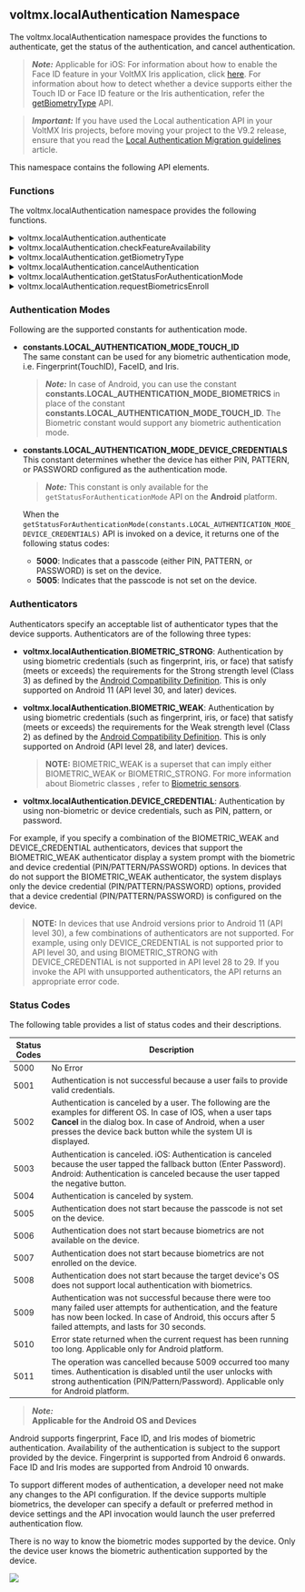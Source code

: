 ## <a id="voltmxlocalauthentication-namespace"></a> voltmx.localAuthentication Namespace


The voltmx.localAuthentication namespace provides the functions to authenticate, get the status of the authentication, and cancel authentication.

> **_Note:_** Applicable for iOS: For information about how to enable the Face ID feature in your VoltMX Iris application, click [here](../../../Iris/iris_user_guide/Content/Support_for_iPhoneX.md). For information about how to detect whether a device supports either the Touch ID or Face ID feature or the Iris authentication, refer the [getBiometryType](#biometryofDevice) API.

> **_Important:_** If you have used the Local authentication API in your VoltMX Iris projects, before moving your project to the V9.2 release, ensure that you read the [Local Authentication Migration guidelines](https://support.hcltechsw.com/csm?id=kb_article&sysparm_article=KB0103192) article.
<!-- > **_Important:_** If you have used the Local authentication API in your VoltMX Iris V8 projects, before moving your project to the V9 release, ensure that you read the [Local Authentication Migration guidelines](https://basecamp.voltmx.com/s/feed/0D52K00004LZUWw) article on the Base Camp. -->

This namespace contains the following API elements.

### Functions

The voltmx.localAuthentication namespace provides the following functions.


<details close markdown="block"><summary>voltmx.localAuthentication.authenticate</summary>

* * *

The API is used to authenticate the user with configurable system UI.

> **_Note:_** Call the `voltmx.localAuthentication.authenticate` API only if the `[voltmx.localAuthentication.getStatusForAuthenticationMode](#getStatusForAuthenticationMode)` API returns the success status code (5000).

<b>Syntax</b>

```

voltmx.localAuthentication.authenticate(  
    authenticationMode,  
    statusCallback,  
    configMap);
```

<b>Input Parameters</b>

  
| Parameter | Description |
| --- | --- |
| authenticationMode | Specifies the biometric authentication mode for which the status is requested. The data type is constant. For the authentication modes, see [Authentication Modes](#authentication-modes). |
| statusCallBack (status, message) | A callback conveys the status of the authentication with appropriate status and message. The default value is **nil**. For status code, see the [Status Codes](#status-codes) section. |
| configMap | Specifies the configuration dictionary for the system authentication UI. The configMap parameter uses keys listed in the table below. **promptMessage:** Message to be displayed on the screen. This key is used to set title in the System UI, applicable for both the iOS and the Android platforms. This is a mandatory key. **fallbackTitle:** Allows you to edit the default text, "Enter Password" on the native pop-up, which is displayed when user authentication fails using Touch ID or Face ID. This is applicable only for the iOS platform. This is a mandatory key. **policy**: Use this key to set the local authentication policy. This is applicable only for the iOS platform. The value of this key is set to `constants.LOCAL_AUTHENTICATION_POLICY_DEV_OWNER_AUTH_WITH_BIOMETRICS`, by default. This is an optional key. Depending on the type of local authentication policy, the policy key can have the following values:constants.LOCAL\_AUTHENTICATION\_POLICY\_DEV\_OWNER\_AUTH\_WITH\_BIOMETRICSconstants.LOCAL\_AUTHENTICATION\_POLICY\_DEV\_OWNER\_AUTH **subTitle:** Use this key to set a subtitle in the System UI. This is an optional key applicable only for the Android platform. **deviceCredentialAllowed**: Use this key to enable device credentials in the System UI. This is an optional key applicable only for the Android platform. The default value is false. > **_Note:_** When you set the deviceCredentialAllowed key, the negativeButtonText property is ignored, and the cancelAuthentication() API does not cancel an authentication in progress. This property allows the user to authenticate even with the device credentials (PIN/PASSWORD, PATTERN) which the user registered in the device settings. **confirmationRequired**: After a user has been authenticated successfully, use this key to enable the Confirmation button. This key acts as a hint to the system to request for a confirmation from the user after a biometric authentication. For example, the Face and Iris authentication are passive implicit modalities that do not require a user action to be performed for execution. > **_Note:_** As this key acts as a hint to the system, the system may choose to ignore this flag. If the system chooses to ignore this flag, it will require confirmation, by default. For example, if you disable implicit authentication in the settings, or if it does not apply to a modality (e.g. Fingerprint), the System may choose to ignore this key. A typical use case for not requiring confirmation would be low-risk transactions, such as re-authenticating a recently authenticated application. Likewise, A typical use case for requiring confirmation would be for authorizing a purchase. This is an optional key applicable only for devices running on Android Q and later versions. **negativeButtonText**: Use this key to set the text for the negative button in the System UI. The default value for this key is **Negative Button**. This is an optional key applicable only for the Android platform. The negative button typically works as a Cancel button, but can be used as an alternate method to request authentication. For example, it can be used to request for a back up password. This key can be used to implement custom authentication. > **_Note:_** When you select the negative button, the callback of the authenticate() API returns the 5003 error code. > **_Note:_** When you set the deviceCredentialsAllowed key, the negativeButtonText property is ignored, |

<b>Example</b>

```
function statusCB(status, message) {    
    if (status == 5000)    {       
        voltmx.ui.Alert({  
            message: "AUTHENTICATION SUCCESSFULL",  
            alertType: constants.ALERT_TYPE_INFO,  
            yesLabel: "Close"  
        }, {});     
    }    
    else    {       
        var messg = status + message;     
        voltmx.ui.Alert({  
            message: messg,  
            alertType: constants.ALERT_TYPE_INFO,  
            yesLabel: "Close"  
        }, {});    
    }  
}  
function authUsingTouchID() {  
    var configMap = {  
        "promptMessage": "PLEASE AUTHENTICATE USING YOUR TOUCH ID",  
        "fallbackTitle": "Please enter your Password"  
        "description": "Description",  
        "policy": constants.LOCAL_AUTHENTICATION_POLICY_DEV_OWNER_AUTH_WITH_BIOMETRICS,  
        "subTitle": "sub title",  
        "deviceCredentialAllowed": true,  
        "confirmationRequired": true,  
        "negativeButtonText": "Negative"  
    };    
    voltmx.localAuthentication.authenticate(constants.LOCAL_AUTHENTICATION_MODE_BIOMETRICS, statusCB, configMap);  
}
```

> **_Note:_** The **fallbackTitle** and **policy** keys are only available for the iOS platform. The **subTitle**, **deviceCredentialAllowed**, **confirmationRequired**, and **negativeButtonText** keys are only available for the Android platform.

<b>Return Values</b>

No

<b>Remarks</b>

> **_Note:_** For iOS devices, depending on the type of biometric authentication available, the promptMessage is either **PLEASE AUTHENTICATE USING YOUR TOUCH ID** or **PLEASE AUTHENTICATE USING YOUR FACE ID**. You can know the type of biometric authentication available using the getBiometyType API.

> **_Note:_** If you assign an empty string, “ ” to the fallbackTitle key, the Enter Password button will be hidden. If the fallbackTitle key is not defined in the configMap parameter, the default (Enter Password) value is displayed.

<b>Platform Availability</b>

*   iOS
*   Android

* * *

</details>
<details close markdown="block"><summary>voltmx.localAuthentication.checkFeatureAvailability</summary>

* * *

The checkFeatureAvailability API provides information about the availability of local authentication-related system features in the device.

This API only indicates whether the device supports the specified feature. It does not indicate whether the feature is enabled or if the corresponding authentication data is registered with the device.

<b>Syntax</b>

```

voltmx.localAuthentication.checkFeatureAvailability();
```

<b>Input Parameters</b>

One or more values of **face**, **fingerprint**, **iris** as a list.

<b>Example</b>

> ```
var result = voltmx.localAuthentication.checkFeatureAvailability(["face", "fingerprint", "iris"]);  
> if (result.fingerprint == voltmx.localAuthentication.FEATURE_AVAILABLE) {  
>     alert("Fingerprint system feature is present in the device");  
> }
> ```

<b>Return Values</b>

A key-value pair in a JS object. The key is any of the **face**, **fingerprint**, or **iris** values. The value is any of the following constants:

>   
> | Return Value | Description |
> | --- | --- |
> | voltmx.localAuthentication.FEATURE\_AVAILABLE | The API returns this constant when the device supports the specified system feature. |
> | voltmx.localAuthentication.FEATURE\_NOT\_AVAILABLE | The API returns this constant when the device does not support the specified system feature. |
> | voltmx.localAuthentication.FEATURE\_UNKNOWN | The API returns this constant if the specified feature is unsupported on the device, The API can detect support for the **face** and **iris** features in devices that run on Android 10 (API level 29), and later versions. Support to detect the **fingerprint** feature is present in Android 6 (and later) devices. |

 

<b>Remarks</b>

This API behaves in accordance to the native Android `packageManager.hasSystemFeature()` API.

<b>Platform Availability</b>

*   Android

* * *

</details>
<details close markdown="block"><summary>voltmx.localAuthentication.getBiometryType</summary>

* * *

This API differentiates whether a device supports either the Touch ID or Face ID feature. The voltmx.localAuthentication.getBiometryType API is available from iOS 11.

<b>Syntax</b>

```

voltmx.localAuthentication.getBiometryType();
```

<b>Example</b>

```
function getBiometryTypeOfDevice() {
    var promptMessage = "Sign in with ";
    switch (voltmx.localAuthentication.getBiometryType()) {
        case constants.BIOMETRY_TYPE_NONE:
            // Handle the case if the device doesn't support any biometryType
            break;
        case constants.BIOMETRY_TYPE_TOUCHID:
            promptMessage += "TouchID";
            break;
        case constants.BIOMETRY_TYPE_FACEID:
            promptMessage += "FaceID";
            break;
        case constants.BIOMETRY_TYPE_UNDEFINED:
            // Handle the case if the device is not a iOS11 device or later
            break;
    }
}
```

<b>Return Values</b>

  
| Return Value | Description |
| --- | --- |
| constants.BIOMETRY\_TYPE\_NONE | If there is no biometric authentication in the device. |
| constants.BIOMETRY\_TYPE\_TOUCHID | If the device supports Touch ID authentication. |
| constants.BIOMETRY\_TYPE\_FACEID | If the device supports Face ID authentication. |
| constants.BIOMETRY\_TYPE\_UNDEFINED | If this API is called on the device with OS earlier than iOS11. |

 

<b>Remarks</b>

Face ID is the new biometric authentication that Apple has introduced with iPhoneX. This API will help to customize the prompt message in voltmx.localAuthentication.authenticate. Depending on the type of authentication available, the prompt message is **Sign in with FaceID** or **Sign in with TouchID**.

<b>Platform Availability</b>

*   iOS

* * *

</details>
<details close markdown="block"><summary>voltmx.localAuthentication.cancelAuthentication</summary>

* * *

The API cancels the current authentication process.

> **_Note:_** This API won't work if the **[deviceCredentialAllowed](#deviceCredentialAllowed)** key in the [authenticate()](#authenticate) is set to true.

<b>Syntax</b>

```

voltmx.localAuthentication.cancelAuthentication();
```

<b>Example</b>

```
var cancelButton = voltmx.ui.Button({
    onClick: btnOnClick
});
function btnOnClick() {
    voltmx.localAuthentication.cancelAuthentication()
}
```

<b>Return Values</b>

  
| Return Value | Description |
| --- | --- |
| status | The 5004 status code is returned indicating the authentication is canceled. |

 

<b>Remarks</b>

The API is available only for the Android platform.

<b>Platform Availability</b>

*   Android

* * *

</details>
<details close markdown="block"><summary>voltmx.localAuthentication.getStatusForAuthenticationMode</summary>

* * *

The API returns the usability status of the authentication.

> **_Note:_** For information about how to detect whether a device supports either the Touch ID or Face ID biometrics, refer the [getBiometryType](#biometryofDevice) API.

<b>Syntax</b>

```

voltmx.localAuthentication.getStatusForAuthenticationMode(  
    authenticationMode);
```

<b>Input Parameters</b>

  
| Parameter | Description |
| --- | --- |
| authenticationMode | Specifies the authentication mode for which the status is requested. The data type is constant. For the authentication modes, see [Authentication Modes](#authentication-modes). |

 

<b>Example</b>

```
function isAuthUsingTouchSupported() {    
    var status = voltmx.localAuthentication.getStatusForAuthenticationMode(constants.LOCAL_AUTHENTICATION_MODE_TOUCH_ID);    
    if (status == 5000)    {     
        voltmx.ui.Alert({  
            message: "AUTHENTICATION BY TOUCHID SUPPORTED",  
            alertType: constants.ALERT_TYPE_INFO,  
            yesLabel: "Close"  
        }, {});     
    }    
    else    {       
        var msg = "TOUCHID AUTHENTICATION RETURNED THE STATUS ::" + status;     
        voltmx.ui.Alert({  
            message: status,  
            alertType: constants.ALERT_TYPE_INFO,  
            yesLabel: "Close"  
        }, {});     
    }  
}
```

<b>Return Values</b>

| Return Value | Description |
| --- | --- |
| status | A status code is returned indicating the usability status of authentication. For status codes, see the [Status Codes](#status-codes) section. |

<b>Remarks</b>

Using the API, you can verify whether local authentication is supported on the device.

Even when the `getStatusForAuthenticationMode(constants.LOCAL_AUTHENTICATION_MODE_BIOMETRICS)` API returns a **5005** status code (biometrics not set on the device), you can display a System Authentication prompt with either PIN, PATTERN, or PASSWORD by following these steps:

> 1.  Check if device credentials are configured for the device by invoking the `getStatusForAuthenticationMode(constants.LOCAL_AUTHENTICATION_MODE_DEVICE_CREDENTIALS)` API.
> 2.  If the credentials are configured, invoke the `[authenticate](#authenticate)` API with the `deviceCredentialAllowed` parameter set to **True**.

<b>Platform Availability</b>

*   iOS
*   Android

* * *

</details>
<details close markdown="block"><summary>voltmx.localAuthentication.requestBiometricsEnroll</summary>

* * *

When biometrics are not enrolled on the device, and you invoke the authenticate() API, the **5007** (Authentication does not start because biometrics are not enrolled on the device) error code is returned. In such cases, developers can use the requestBiometricsEnroll API to direct app users to the device settings page, where they can enroll for biometrics and setup device credentials such as PIN/Pattern/Password, if necessary.

<b>Syntax</b>

```
voltmx.localAuthentication.requestBiometricsEnroll(statusCallback,configMap);
```

<b>Input Parameters</b>

<table>
    <colgroup><col >
    <col >
    </colgroup><thead>
        <tr >
            <th>Parameter</th>
            <th>Description</th>
        </tr>
    </thead>
    <tbody>
        <tr >
            <td >statusCallBack (status, message, info) [function]</td>
            <td >
                <p>A callback function that conveys the status of the authentication with an appropriate status code. The API returns one of the following status codes:</p>
                <ul>
                    <li><b>5018</b>: This is returned when any of the specified authenticators is already enrolled.</li>
                    <li><b>5019</b>: This is returned when all the specified authenticators are not supported.</li>
                    <li><b>5020</b>: This is returned on successful enrollment of the given authenticator.</li>
                    <li><b>5021</b>: This is returned on failure in the enrollment of the given authenticator.</li>
                </ul>
            </td>
        </tr>
        <tr >
            <td >configMap [dictionary]</td>
            <td >
                <p>Specifies the configuration dictionary for the API. The configMap parameter uses the following keys:</p>
                <ul>
                    <li>
                        <p><b><a name="authenticators"></a>authenticators</b>: Use this key to specify the type of <a href="#authenticators">authenticators</a> required in the device. You can also specify multiple (a combination of) authenticators as a list. When the specified authenticators are present in the device but the device has not been enrolled for biometrics, the system displays the biometric enrollment settings screen to the user.</p>
                        <p> If authenticators are not specified, the device picks the default value for the authenticator, DEVICE_CREDENTIAL. This is an optional key applicable only for the Android platform. </p>
                    </li>
                </ul>
                <div  data-mc-autonum="<b><span style=&quot;color: #293276;&quot; class=&quot;mcFormatColor&quot;>NOTE: </span></b>"><span ><span><b><span style="color: #293276;" >NOTE: </span></b></span></span>
                    <ul>
                        <li>On Android 11 (API level 30, or later) devices, the API supports the voltmx.localAuthentication.BIOMETRIC_STRONG, voltmx.localAuthentication.BIOMETRIC_WEAK, and the voltmx.localAuthentication.DEVICE_CREDENTIAL authenticators.</li>
                        <li> On Android 9 and Android 10 (API level 28 and 29) devices, the API supports the voltmx.localAuthentication.BIOMETRIC_WEAK and the voltmx.localAuthentication.DEVICE_CREDENTIAL authenticators.</li>
                        <li> On devices that use Android versions prior to Android 8.1 (API level 27), the API supports only the  voltmx.localAuthentication.DEVICE_CREDENTIAL authenticator.</li>
                    </ul>
                </div>
            </td>
        </tr>
    </tbody>
</table>

<b>Example</b>

```
resultCallback: function(info) {
      alert("status code : "+ info.status);
},
enrommBiometric : function(){
      var configMap = {
          "authenticators": [voltmx.localAuthentication.BIOMETRIC_WEAK, voltmx.localAuthentication DEVICE_CREDENTIAL],
          "callback" : this.resultCallback
      };
      voltmx.localAuthentication.enrollBiometrics(configMap);
}
```

<b>Return Values</b>

None

<b>API Behavior</b>

Based on the authenticator specified in the configMap parameter, and the configuration status of device credentials, the behavior of the API varies as follows:

<table><colgroup><col ><col ><col ></colgroup><thead><tr ><th>Input Authenticator<br/>(voltmx.localAuthentication.xxx)</th><th>Output Behavior when Device Credentials are not set </th><th>Output Behavior when Device Credentials are already set </th></tr></thead><tbody><tr ><td >[DEVICE_CREDENTIAL]</td><td ><p>The user is directed to the settings screen to register for device credentials such as PIN, Pattern, or Password.</p><p><img src="resources/images/devcred.png" style="width: 177;height: 115;"></p></td><td ><p>The API returns the 5018 status code.</p></td></tr><tr ><td >[BIOMETRIC_WEAK]</td><td ><p> In devices that use Android API levels less than or equal to 27 (&lt;= 27), the API returns the 5019 status code.</p><p> In devices that use Android API levels greater than or equal to 28 (&gt;=28), the following system prompt appears.</p><p><img src="resources/images/biometric+devcred.png"></p><p>If the device does not support the BIOMETRIC_WEAK authenticator, the API returns the 5019 status code.</p></td><td ><p> In devices that use Android API levels less than or equal to 27 (&lt;= 27), the API returns the 5019 status code.</p><p> In devices that use Android API levels greater than or equal to 28 (&gt;=28), the user must first authenticate with the current credential (such as PIN, pattern, or password) used on the device. After confirmation, the user is directed to register for biometrics on the device.</p><p><img src="resources/images/reenterpin.png"></p><p><img src="resources/images/fingerprint.png"></p><p><img src="resources/images/configurebiometric.png"></p><p>If the device does not support the BIOMETRIC_WEAK authenticator, the API returns the 5019 status code.</p></td></tr><tr ><td >[BIOMETRIC_STRONG]</td><td ><p> In devices that use Android API levels less than or equal to 29 (&lt;= 29), the API returns the 5019 status code.</p><p> In devices that use Android API levels greater than or equal to 30 (&gt;=30), the following system prompt appears.</p><p><img src="resources/images/biometric+devcred.png"></p><p>If the device does not support the BIOMETRIC_STRONG authenticator, the API returns the 5019 status code.</p></td><td ><p> In devices that use Android API levels less than or equal to 29 (&lt;= 29), the API returns the 5019 status code.</p><p> In devices that use Android API levels greater than or equal to 30 (&gt;=30), the user must first authenticate with the current credential (such as PIN, pattern, or password) used on the device. After confirmation, the user is directed to register for biometrics on the device.</p><p><img src="resources/images/reenterpin.png"></p><p><img src="resources/images/fingerprint.png"></p><p><img src="resources/images/configurebiometric.png"></p><p>If the device does not support the BIOMETRIC_STRONG authenticator, the API returns the 5019 status code.</p></td></tr><tr ><td ><p>[BIOMETRIC_WEAK,  BIOMETRIC_STRONG, DEVICE_CREDENTIAL]

</p><p  data-mc-autonum="<b><span style=&quot;color: #293276;&quot; class=&quot;mcFormatColor&quot;>NOTE: </span></b>"><span ><span><b><span style="color: #293276;" >NOTE: </span></b></span></span>BIOMETRIC_WEAK is a superset of BIOMETRIC_STRONG and is defined such that BIOMETRIC_STRONG | BIOMETRIC_WEAK == BIOMETRIC_WEAK</p></td><td ><p> In devices that use Android API levels less than or equal to 27 (&lt;= 27), the API only considers the DEVICE_CREDENTIAL authenticator.</p><p> In devices that use Android API levels greater than or equal to 28 (&gt;=30), the following system prompt appears.</p><p><img src="resources/images/biometric+devcred.png"></p><p>If the device does not support the BIOMETRIC_WEAK or BIOMETRIC_STRONG authenticators, the user is directed to the settings screen to register for device credentials such as PIN, Pattern, or Password.</p><p><img src="resources/images/devcred.png" style="width: 177;height: 115;"></p></td><td ><p>The API displays the following message:</p><p>One of the specified authenticator (DEVICE_CREDENTIAL) is already enrolled.</p><p>If the device does not support the BIOMETRIC_WEAK or BIOMETRIC_STRONG authenticators, the API returns the 5018 status code.</p></td></tr><tr ><td ><p>[BIOMETRIC_WEAK, BIOMETRIC_STRONG]</p><p  data-mc-autonum="<b><span style=&quot;color: #293276;&quot; class=&quot;mcFormatColor&quot;>NOTE: </span></b>"><span ><span><b><span style="color: #293276;" >NOTE: </span></b></span></span>BIOMETRIC_WEAK is a superset of BIOMETRIC_STRONG and is defined such that BIOMETRIC_STRONG | BIOMETRIC_WEAK == BIOMETRIC_WEAK</p></td><td ><p> In devices that use Android API levels less than or equal to 27 (&lt;= 27), the API returns the 5019 status code.</p><p> In devices that use Android API levels greater than or equal to 28 (&gt;=28), the following system prompt appears.</p><p><img src="resources/images/biometric+devcred.png"></p><p>If the device does not support the BIOMETRIC_WEAK or BIOMETRIC_STRONG authenticators, the user is directed to the settings screen to register for device credentials such as PIN, Pattern, or Password.</p><p><img src="resources/images/devcred.png" style="width: 177;height: 115;"></p></td><td ><p> In devices that use Android API levels less than or equal to 27 (&lt;= 27), the API returns the 5019 status code.</p><p> In devices that use Android API levels greater than or equal to 28 (&gt;=28), the user must first authenticate with the current credential (such as PIN, pattern, or password) used on the device. After confirmation, the user is directed to register for biometrics on the device.</p><p><img src="resources/images/reenterpin.png"></p><p><img src="resources/images/fingerprint.png"></p><p><img src="resources/images/configurebiometric.png"></p></td></tr><tr ><td >[BIOMETRIC_WEAK, DEVICE_CREDENTIAL] </td><td ><p> In devices that use Android API levels less than or equal to 27 (&lt;= 27), the API only considers the DEVICE_CREDENTIAL authenticator.</p><p> In devices that use Android API levels greater than or equal to 28 (&gt;=28), the following system prompt appears.</p><p><img src="resources/images/biometric+devcred.png"></p><p>If the device does not support the BIOMETRIC_WEAK authenticator, the user is directed to the settings screen to register for device credentials such as PIN, Pattern, or Password.</p><p><img src="resources/images/devcred.png" style="width: 177;height: 115;"></p></td><td ><p>The API displays the following message:</p><p>One of the specified authenticator (DEVICE_CREDENTIAL) is already enrolled.</p><p>If the device does not support the BIOMETRIC_WEAK or BIOMETRIC_STRONG authenticators, the API returns the 5018 status code.</p></td></tr><tr ><td >[BIOMETRIC_STRONG, DEVICE_CREDENTIAL]</td><td ><p> In devices that use Android API levels less than or equal to 29 (&lt;= 29), the API only considers the DEVICE_CREDENTIAL authenticator.</p><p> In devices that use Android API levels greater than or equal to 30 (&gt;=30), the following system prompt appears.</p><p><img src="resources/images/biometric+devcred.png"></p><p>If the device does not support the BIOMETRIC_STRONG authenticator, the user is directed to the settings screen to register for device credentials such as PIN, Pattern, or Password.</p><p><img src="resources/images/devcred.png" style="width: 177;height: 115;"></p></td><td ><p>The API displays the following message:</p><p>One of the specified authenticator (DEVICE_CREDENTIAL) is already enrolled.</p><p>If the device does not support the BIOMETRIC_WEAK or BIOMETRIC_STRONG authenticators, the API returns the 5018 status code.</p></td></tr></tbody></table>

> NOTE: The screens are only for the purpose of illustration, and may differ from device to device.
> The screenshots displayed in the table have been captured on an Android emulator that uses Android API level 30.

<b>Platform Availability</b>

*   Android

* * *

</details>

### Authentication Modes

Following are the supported constants for authentication mode.

*   **constants.LOCAL\_AUTHENTICATION\_MODE\_TOUCH\_ID**  
    The same constant can be used for any biometric authentication mode, i.e. Fingerprint(TouchID), FaceID, and Iris.
    
    > **_Note:_** In case of Android, you can use the constant **constants.LOCAL\_AUTHENTICATION\_MODE\_BIOMETRICS** in place of the constant **constants.LOCAL\_AUTHENTICATION\_MODE\_TOUCH\_ID**. The Biometric constant would support any biometric authentication mode.
    
*   **constants.LOCAL\_AUTHENTICATION\_MODE\_DEVICE\_CREDENTIALS**  
    This constant determines whether the device has either PIN, PATTERN, or PASSWORD configured as the authentication mode.
    
    > **_Note:_** This constant is only available for the `getStatusForAuthenticationMode` API on the **Android** platform.
    
    When the `getStatusForAuthenticationMode(constants.LOCAL_AUTHENTICATION_MODE_DEVICE_CREDENTIALS)` API is invoked on a device, it returns one of the following status codes:
    
    *   **5000**: Indicates that a passcode (either PIN, PATTERN, or PASSWORD) is set on the device.
    *   **5005**: Indicates that the passcode is not set on the device.

### Authenticators

Authenticators specify an acceptable list of authenticator types that the device supports. Authenticators are of the following three types:

* **voltmx.localAuthentication.BIOMETRIC_STRONG**: Authentication by using biometric credentials (such as fingerprint, iris, or face) that satisfy (meets or exceeds) the requirements for the Strong strength level (Class 3) as defined by the [Android Compatibility Definition](https://source.android.com/compatibility/11/android-11-cdd#7_3_10_biometric_sensors). This is only supported on Android 11 (API level 30, and later) devices.

* **voltmx.localAuthentication.BIOMETRIC_WEAK**: Authentication by using biometric credentials (such as fingerprint, iris, or face) that satisfy (meets or exceeds) the requirements for the Weak strength level (Class 2) as defined by the [Android Compatibility Definition](https://source.android.com/compatibility/11/android-11-cdd#7_3_10_biometric_sensors). This is only supported on Android (API level 28, and later) devices.

    > **NOTE:** BIOMETRIC_WEAK is a superset that can imply either BIOMETRIC_WEAK or BIOMETRIC_STRONG. For more information about Biometric classes , refer to [Biometric sensors](https://source.android.com/compatibility/11/android-11-cdd#7_3_10_biometric_sensors).

* **voltmx.localAuthentication.DEVICE_CREDENTIAL**: Authentication by using non-biometric or device credentials, such as PIN, pattern, or password.

For example, if you specify a combination of the BIOMETRIC_WEAK and DEVICE_CREDENTIAL authenticators, devices that support the BIOMETRIC_WEAK authenticator display a system prompt with the biometric and device credential (PIN/PATTERN/PASSWORD) options. In devices that do not support the BIOMETRIC_WEAK authenticator, the system displays only the device credential (PIN/PATTERN/PASSWORD) options, provided that a device credential (PIN/PATTERN/PASSWORD) is configured on the device.

> **NOTE:** In devices that use Android versions prior to Android 11 (API level 30), a few combinations of authenticators are not supported. For example, using only DEVICE_CREDENTIAL is not supported prior to API level 30, and using BIOMETRIC_STRONG with DEVICE_CREDENTIAL is not supported in API level 28 to 29. If you invoke the API with unsupported authenticators, the API returns an appropriate error code. 

### Status Codes

The following table provides a list of status codes and their descriptions.

  
| Status Codes | Description |
| --- | --- |
| 5000 | No Error |
| 5001 | Authentication is not successful because a user fails to provide valid credentials. |
| 5002 | Authentication is canceled by a user. The following are the examples for different OS. In case of IOS, when a user taps **Cancel** in the dialog box. In case of Android, when a user presses the device back button while the system UI is displayed. |
| 5003 | Authentication is canceled. iOS: Authentication is canceled because the user tapped the fallback button (Enter Password). Android: Authentication is canceled because the user tapped the negative button. |
| 5004 | Authentication is canceled by system. |
| 5005 | Authentication does not start because the passcode is not set on the device. |
| 5006 | Authentication does not start because biometrics are not available on the device. |
| 5007 | Authentication does not start because biometrics are not enrolled on the device. |
| 5008 | Authentication does not start because the target device's OS does not support local authentication with biometrics. |
| 5009 | Authentication was not successful because there were too many failed user attempts for authentication, and the feature has now been locked. In case of Android, this occurs after 5 failed attempts, and lasts for 30 seconds. |
| 5010 | Error state returned when the current request has been running too long. Applicable only for Android platform. |
| 5011 | The operation was cancelled because 5009 occurred too many times. Authentication is disabled until the user unlocks with strong authentication (PIN/Pattern/Password). Applicable only for Android platform. |

> **_Note:_**  
**Applicable for the Android OS and Devices**  
  
Android supports fingerprint, Face ID, and Iris modes of biometric authentication. Availability of the authentication is subject to the support provided by the device. Fingerprint is supported from Android 6 onwards. Face ID and Iris modes are supported from Android 10 onwards.  
  
To support different modes of authentication, a developer need not make any changes to the API configuration. If the device supports multiple biometrics, the developer can specify a default or preferred method in device settings and the API invocation would launch the user preferred authentication flow.  
  
There is no way to know the biometric modes supported by the device. Only the device user knows the biometric authentication supported by the device.

</details>

![](resources/prettify/onload.png)
